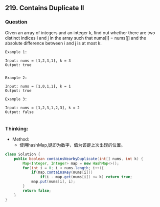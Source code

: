 ## 219. Contains Duplicate II

### Question
Given an array of integers and an integer k, find out whether there are two distinct indices i and j in the array such that nums[i] = nums[j] and the absolute difference between i and j is at most k.

```
Example 1:

Input: nums = [1,2,3,1], k = 3
Output: true


Example 2:

Input: nums = [1,0,1,1], k = 1
Output: true

Example 3:

Input: nums = [1,2,3,1,2,3], k = 2
Output: false


```

### Thinking:
* Method:
	* 使用hashMap,键即为数字，值为该键上次出现的位置。

```Java
class Solution {
    public boolean containsNearbyDuplicate(int[] nums, int k) {
        Map<Integer, Integer> map = new HashMap<>();
        for(int i = 0; i < nums.length; i++){
            if(map.containsKey(nums[i]))
                if(i - map.get(nums[i]) <= k) return true;
            map.put(nums[i], i);
        }
        return false;
    }
}
```